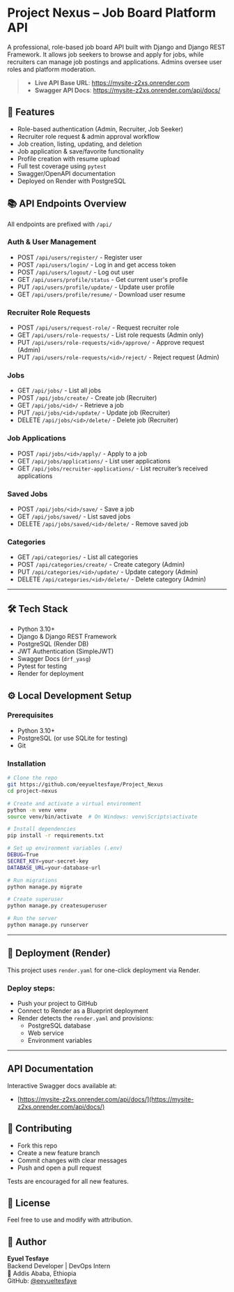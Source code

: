 # Project Nexus – Job Board Platform API

A professional, role-based job board API built with Django and Django REST Framework. It allows job seekers to browse and apply for jobs, while recruiters can manage job postings and applications. Admins oversee user roles and platform moderation.

> -  **Live API Base URL**: https://mysite-z2xs.onrender.com  
> -  **Swagger API Docs**: https://mysite-z2xs.onrender.com/api/docs/


## 🚀 Features

- Role-based authentication (Admin, Recruiter, Job Seeker)
- Recruiter role request & admin approval workflow
- Job creation, listing, updating, and deletion
- Job application & save/favorite functionality
- Profile creation with resume upload
- Full test coverage using `pytest`
- Swagger/OpenAPI documentation
- Deployed on Render with PostgreSQL


## 📚 API Endpoints Overview

All endpoints are prefixed with `/api/`

### Auth & User Management
- POST `/api/users/register/` - Register user
- POST `/api/users/login/` - Log in and get access token
- POST `/api/users/logout/` - Log out user
- GET `/api/users/profile/status` - Get current user's profile
- PUT `/api/users/profile/update/` - Update user profile
- GET `/api/users/profile/resume/` - Download user resume

### Recruiter Role Requests
- POST `/api/users/request-role/` - Request recruiter role
- GET `/api/users/role-requests/` - List role requests (Admin only)
- PUT `/api/users/role-requests/<id>/approve/` - Approve request (Admin)
- PUT `/api/users/role-requests/<id>/reject/` - Reject request (Admin)

### Jobs
- GET `/api/jobs/` - List all jobs
- POST `/api/jobs/create/` - Create job (Recruiter)
- GET `/api/jobs/<id>/` - Retrieve a job
- PUT `/api/jobs/<id>/update/` - Update job (Recruiter)
- DELETE `/api/jobs/<id>/delete/` - Delete job (Recruiter)

### Job Applications
- POST `/api/jobs/<id>/apply/` - Apply to a job
- GET `/api/jobs/applications/` - List user applications
- GET `/api/jobs/recruiter-applications/` - List recruiter’s received applications

### Saved Jobs
- POST `/api/jobs/<id>/save/` - Save a job
- GET `/api/jobs/saved/` - List saved jobs
- DELETE `/api/jobs/saved/<id>/delete/` - Remove saved job

### Categories
- GET `/api/categories/` - List all categories
- POST `/api/categories/create/` - Create category (Admin)
- PUT `/api/categories/<id>/update/` - Update category (Admin)
- DELETE `/api/categories/<id>/delete/` - Delete category (Admin)

---

## 🛠 Tech Stack

- Python 3.10+
- Django & Django REST Framework
- PostgreSQL (Render DB)
- JWT Authentication (SimpleJWT)
- Swagger Docs (`drf_yasg`)
- Pytest for testing
- Render for deployment


## ⚙️ Local Development Setup

### Prerequisites

- Python 3.10+
- PostgreSQL (or use SQLite for testing)
- Git

### Installation

```bash
# Clone the repo
git https://github.com/eeyueltesfaye/Project_Nexus
cd project-nexus

# Create and activate a virtual environment
python -m venv venv
source venv/bin/activate  # On Windows: venv\Scripts\activate

# Install dependencies
pip install -r requirements.txt

# Set up environment variables (.env)
DEBUG=True
SECRET_KEY=your-secret-key
DATABASE_URL=your-database-url

# Run migrations
python manage.py migrate

# Create superuser
python manage.py createsuperuser

# Run the server
python manage.py runserver
```

---

## 🚀 Deployment (Render)

This project uses `render.yaml` for one-click deployment via Render.

### Deploy steps:

- Push your project to GitHub
- Connect to Render as a Blueprint deployment
- Render detects the `render.yaml` and provisions:
  - PostgreSQL database
  - Web service
  - Environment variables

---

##  API Documentation

Interactive Swagger docs available at:

- [https://mysite-z2xs.onrender.com/api/docs/](https://mysite-z2xs.onrender.com/api/docs/)


## 🤝 Contributing

- Fork this repo
- Create a new feature branch
- Commit changes with clear messages
- Push and open a pull request

Tests are encouraged for all new features.


## 📄 License

Feel free to use and modify with attribution.

## 👤 Author

**Eyuel Tesfaye**  
Backend Developer | DevOps Intern  
📍 Addis Ababa, Ethiopia  
GitHub: [@eeyueltesfaye](https://github.com/eeyueltesfaye)
